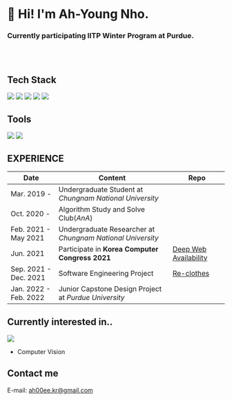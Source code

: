# 👋 Hi! I'm Ah-Young Nho. 
### Currently participating IITP Winter Program at Purdue.

<br></br>
## Tech Stack
<img src="https://img.shields.io/badge/Python-0054FF?style=flat-roundsquare&logo=Python&logoColor=white"/></a>
<img src="https://img.shields.io/badge/JavaScript-gold?style=flat-roundsquare&logo=JavaScript&logoColor=white"/>
<img src="https://img.shields.io/badge/SQLite-blue?style=flat-roundsquare&logo=SQLite&logoColor=white"/></a>
<img src="https://img.shields.io/badge/Swift-orange?style=flat-roundsquare&logo=Swift&logoColor=white"/>
<img src="https://img.shields.io/badge/Java-red?style=flat-roundsquare&logo=Java&logoColor=white"/>

## Tools
<img src="https://img.shields.io/badge/Xcode-black?style=flat-roundsquare&logo=Xcode&logoColor=white"/></a>
<img src="https://img.shields.io/badge/Visual Studio Code-blue?style=flat-roundsquare&logo=Visual Studio Code&logoColor=white"/>

## EXPERIENCE
|Date|Content|Repo|
|--|-----|--|
|Mar. 2019 - |Undergraduate Student at *Chungnam National University*|
|Oct. 2020 - |Algorithm Study and Solve Club(*AnA*)|
|Feb. 2021 - May 2021|Undergraduate Researcher at *Chungnam National University*|
|Jun. 2021|Participate in **Korea Computer Congress 2021**|<a href = "https://github.com/ah00ee/DNLab_work" target = "blank">Deep Web Availability</a>|
|Sep. 2021 - Dec. 2021|Software Engineering Project|<a href = "https://github.com/h5jam/Re-clothes" target = "blank">Re-clothes</a>|
|Jan. 2022 - Feb. 2022|Junior Capstone Design Project at *Purdue University*|

## Currently interested in..
<img src="https://img.shields.io/badge/iOS-gray?style=flat-roundsquare&logo=iOS&logoColor=white"/></a>
- Computer Vision

## Contact me
E-mail: ah00ee.kr@gmail.com

